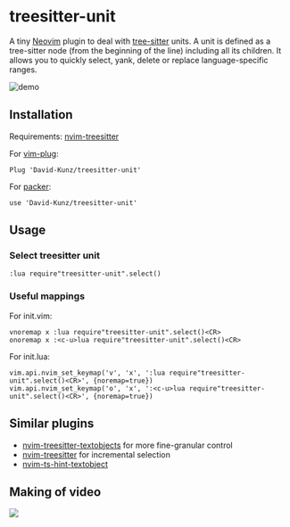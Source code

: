 # treesitter-unit

A tiny [Neovim](https://neovim.io/) plugin to deal with [tree-sitter](https://github.com/tree-sitter/tree-sitter) units.
A unit is defined as a tree-sitter node (from the beginning of the line) including all its children.
It allows you to quickly select, yank, delete or replace language-specific ranges.

![demo](https://user-images.githubusercontent.com/1009936/130320180-1ca6380b-134e-4356-9ff9-5da623741922.gif)

## Installation

Requirements: [nvim-treesitter](https://github.com/nvim-treesitter/nvim-treesitter)

For [vim-plug](https://github.com/junegunn/vim-plug):
```
Plug 'David-Kunz/treesitter-unit'
```
For [packer](https://github.com/wbthomason/packer.nvim):
```
use 'David-Kunz/treesitter-unit'
```

## Usage

### Select treesitter unit
```
:lua require"treesitter-unit".select()
```

### Useful mappings

For init.vim:
```
vnoremap x :lua require"treesitter-unit".select()<CR>
onoremap x :<c-u>lua require"treesitter-unit".select()<CR>
```
For init.lua:
```
vim.api.nvim_set_keymap('v', 'x', ':lua require"treesitter-unit".select()<CR>', {noremap=true})
vim.api.nvim_set_keymap('o', 'x', ':<c-u>lua require"treesitter-unit".select()<CR>', {noremap=true})
```

## Similar plugins

- [nvim-treesitter-textobjects](https://github.com/nvim-treesitter/nvim-treesitter-textobjects) for more fine-granular control
- [nvim-treesitter](https://github.com/nvim-treesitter/nvim-treesitter#incremental-selection) for incremental selection
- [nvim-ts-hint-textobject](https://github.com/mfussenegger/nvim-ts-hint-textobject)

## Making of video
[![](https://i.ytimg.com/vi/dPQfsASHNkg/hqdefault.jpg?sqp=-oaymwEcCPYBEIoBSFXyq4qpAw4IARUAAIhCGAFwAcABBg==&rs=AOn4CLC_iCGCXjipwKLOxHi2OFBR5XAQfw)](https://youtu.be/dPQfsASHNkg "Let's create a Neovim plugin using Treesitter and Lua")
